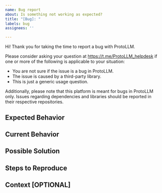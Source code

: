 ```yaml
---
name: Bug report
about: Is something not working as expected?
title: "[Bug]: "
labels: bug
assignees: ''

---
```


Hi! Thank you for taking the time to report a bug with ProtoLLM.

Please consider asking your question at https://t.me/ProtoLLM_helpdesk if one or more of the following is applicable to your situation:

- You are not sure if the issue is a bug in ProtoLLM.
- The issue is caused by a third-party library.
- This is just a generic usage question.

Additionally, please note that this platform is meant for bugs in ProtoLLM only.
Issues regarding dependencies and libraries should be reported in their respective repositories.

<!--- Provide a general summary of the issue in the Title above -->

## Expected Behavior
<!--- If you're suggesting a change/improvement, tell us how it should work -->

## Current Behavior
<!--- If suggesting a change/improvement, explain the difference from current behavior -->

## Possible Solution
<!--- Not obligatory, but suggest a fix/reason -->
<!--- or ideas how to implement the addition or change -->

## Steps to Reproduce
<!--- Provide a link to a live example -->

## Context [OPTIONAL]
<!--- How has this issue affected you? What are you trying to accomplish? -->
<!--- Providing context helps us come up with a solution that is most useful in the real world -->